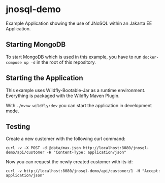 # jnosql-demo

Example Application showing the use of JNoSQL within an Jakarta EE Application.

## Starting MongoDB

To start MongoDB which is used in this example, you have to run `docker-compose up -d` in the root of this repository. 

## Starting the Application

This example uses Wildfly-Bootable-Jar as a runtime environment. Everything is packaged with the Wildfly Maven Plugin.

With `./mvnw wildfly:dev` you can start the application in development mode.

## Testing

Create a new customer with the following curl command:

`curl -v -X POST -d @data/max.json http://localhost:8080/jnosql-demo/api/customer -H "Content-Type: application/json"`

Now you can request the newly created customer with its id:

`curl -v http://localhost:8080/jnosql-demo/api/customer/1 -H "Accept: application/json"`
